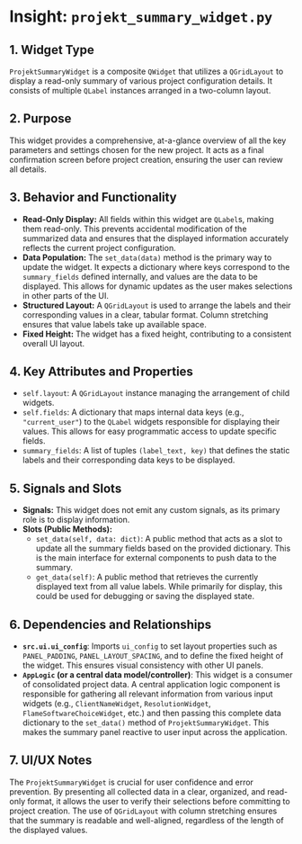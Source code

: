 # Insight: `projekt_summary_widget.py`

## 1. Widget Type

`ProjektSummaryWidget` is a composite `QWidget` that utilizes a `QGridLayout` to display a read-only summary of various project configuration details. It consists of multiple `QLabel` instances arranged in a two-column layout.

## 2. Purpose

This widget provides a comprehensive, at-a-glance overview of all the key parameters and settings chosen for the new project. It acts as a final confirmation screen before project creation, ensuring the user can review all details.

## 3. Behavior and Functionality

- **Read-Only Display:** All fields within this widget are `QLabel`s, making them read-only. This prevents accidental modification of the summarized data and ensures that the displayed information accurately reflects the current project configuration.
- **Data Population:** The `set_data(data)` method is the primary way to update the widget. It expects a dictionary where keys correspond to the `summary_fields` defined internally, and values are the data to be displayed. This allows for dynamic updates as the user makes selections in other parts of the UI.
- **Structured Layout:** A `QGridLayout` is used to arrange the labels and their corresponding values in a clear, tabular format. Column stretching ensures that value labels take up available space.
- **Fixed Height:** The widget has a fixed height, contributing to a consistent overall UI layout.

## 4. Key Attributes and Properties

- `self.layout`: A `QGridLayout` instance managing the arrangement of child widgets.
- `self.fields`: A dictionary that maps internal data keys (e.g., `"current_user"`) to the `QLabel` widgets responsible for displaying their values. This allows for easy programmatic access to update specific fields.
- `summary_fields`: A list of tuples `(label_text, key)` that defines the static labels and their corresponding data keys to be displayed.

## 5. Signals and Slots

- **Signals:** This widget does not emit any custom signals, as its primary role is to display information.
- **Slots (Public Methods):**
  - `set_data(self, data: dict)`: A public method that acts as a slot to update all the summary fields based on the provided dictionary. This is the main interface for external components to push data to the summary.
  - `get_data(self)`: A public method that retrieves the currently displayed text from all value labels. While primarily for display, this could be used for debugging or saving the displayed state.

## 6. Dependencies and Relationships

- **`src.ui.ui_config`**: Imports `ui_config` to set layout properties such as `PANEL_PADDING`, `PANEL_LAYOUT_SPACING`, and to define the fixed height of the widget. This ensures visual consistency with other UI panels.
- **`AppLogic` (or a central data model/controller)**: This widget is a consumer of consolidated project data. A central application logic component is responsible for gathering all relevant information from various input widgets (e.g., `ClientNameWidget`, `ResolutionWidget`, `FlameSoftwareChoiceWidget`, etc.) and then passing this complete data dictionary to the `set_data()` method of `ProjektSummaryWidget`. This makes the summary panel reactive to user input across the application.

## 7. UI/UX Notes

The `ProjektSummaryWidget` is crucial for user confidence and error prevention. By presenting all collected data in a clear, organized, and read-only format, it allows the user to verify their selections before committing to project creation. The use of `QGridLayout` with column stretching ensures that the summary is readable and well-aligned, regardless of the length of the displayed values.